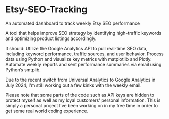 # Etsy-SEO-Tracking
An automated dashboard to track weekly Etsy SEO performance 

A tool that helps improve SEO strategy by identifying high-traffic keywords and 
optimizing product listings accordingly.

It should: 
Utilize the Google Analytics API to pull real-time SEO data, 
including keyword performance, traffic sources, and user behavior.
Process data using Python and visualize key metrics with matplotlib and Plotly.
Automate weekly reports and sent performance summaries via email using Python’s smtplib.

Due to the recent switch from Universal Analytics to Google Analytics in July 2024,
I'm still working out a few kinks with the weekly email.

Please note that some parts of the code such as API keys are hidden to protect myself
as well as my loyal customers' personal information. This is simply a personal project 
I've been working on in my free time in order to get some real world coding experience.
